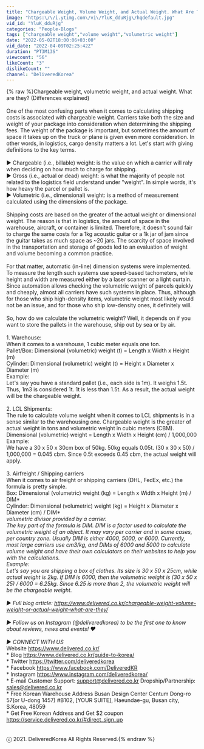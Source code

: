 ```yaml
---
title: "Chargeable Weight, Volume Weight, and Actual Weight. What Are They? (Differences Explained)"
image: "https:\/\/i.ytimg.com\/vi\/YluK_dduRjg\/hqdefault.jpg"
vid_id: "YluK_dduRjg"
categories: "People-Blogs"
tags: ["chargeable weight","volume weight","volumetric weight"]
date: "2022-05-02T18:00:06+03:00"
vid_date: "2022-04-09T02:25:42Z"
duration: "PT3M13S"
viewcount: "56"
likeCount: "3"
dislikeCount: ""
channel: "DeliveredKorea"
---
```

{% raw %}Chargeable weight, volumetric weight, and actual weight. What are they? (Differences explained)<br /><br />One of the most confusing parts when it comes to calculating shipping costs is associated with chargeable weight. Carriers take both the size and weight of your package into consideration when determining the shipping fees. The weight of the package is important, but sometimes the amount of space it takes up on the truck or plane is given even more consideration. In other words, in logistics, cargo density matters a lot. Let's start with giving definitions to the key terms.<br /><br />▶ Chargeable (i.e., billable) weight: is the value on which a carrier will raly when deciding on how much to charge for shipping.<br />▶ Gross (i.e., actual or dead) weight: is what the majority of people not related to the logistics field understand under &quot;weight&quot;. In simple words, it's how heavy the parcel or pallet is.<br />▶ Volumetric (i.e., dimensional) weight: is a method of measurement calculated using the dimensions of the package.<br /><br />Shipping costs are based on the greater of the actual weight or dimensional weight. The reason is that in logistics, the amount of space in the warehouse, aircraft, or container is limited. Therefore, it doesn't sound fair to charge the same costs for a 1kg acoustic guitar or a 1k jar of jam since the guitar takes as much space as ~20 jars. The scarcity of space involved in the transportation and storage of goods led to an evaluation of weight and volume becoming a common practice.<br /><br />For that matter, automatic (in-line) dimension systems were implemented. To measure the length such systems use speed-based tachometers, while height and width are measured either by a laser scanner or a light curtain. Since automation allows checking the volumetric weight of parcels quickly and cheaply, almost all carriers have such systems in place. Thus, although for those who ship high-density items, volumetric weight most likely would not be an issue, and for those who ship low-density ones, it definitely will.<br /><br />So, how do we calculate the volumetric weight? Well, it depends on if you want to store the pallets in the warehouse, ship out by sea or by air.<br /><br />1. Warehouse:<br />When it comes to a warehouse, 1 cubic meter equals one ton.<br />Pallet/Box: Dimensional (volumetric) weight (t) = Length x Width x Height (m)<br />Cylinder: Dimensional (volumetric) weight (t) = Height x Diameter x Diameter (m)<br />Example:<br />Let's say you have a standard pallet (i.e., each side is 1m). It weighs 1.5t. Thus, 1m3 is considered 1t. 1t is less than 1.5t. As a result, the actual weight will be the chargeable weight.<br /><br />2. LCL Shipments:<br />The rule to calculate volume weight when it comes to LCL shipments is in a sense similar to the warehousing one. Chargeable weight is the greater of actual weight in tons and volumetric weight in cubic meters (CBM).<br />Dimensional (volumetric) weight = Length x Width x Height (cm) / 1,000,000<br />Example:<br />We have a 30 x 50 x 30cm box of 50kg. 50kg equals 0.05t. (30 x 30 x 50) / 1,000,000 = 0.045 cbm. Since 0.5t exceeds 0.45 cbm, the actual weight will apply.<br /><br />3. Airfreight / Shipping carriers<br />When it comes to air freight or shipping carriers (DHL, FedEx, etc.) the formula is pretty simple.<br />Box: Dimensional (volumetric) weight (kg) = Length x Width x Height (m) / DIM*<br />Cylinder: Dimensional (volumetric) weight (kg) = Height x Diameter x Diameter (cm) / DIM*<br />*volumetric divisor provided by a carrier.<br />The key part of the formula is DIM. DIM is a factor used to calculate the volumetric weight of an object. It may vary per carrier and in some cases, per country zone. Usually DIM is either 4000, 5000, or 6000. Currently, most large carriers use cm3/kg, and DIMs of 6000 and 5000 to calculate volume weight and have their own calculators on their websites to help you with the calculations.<br />Example:<br />Let's say you are shipping a box of clothes. Its size is 30 x 50 x 25cm, while actual weight is 2kg. If DIM is 6000, then the volumetric weight is (30 x 50 x 25) / 6000 = 6.25kg. Since 6.25 is more than 2, the volumetric weight will be the chargeable weight.<br /><br />▶ Full blog article: <a rel="nofollow" target="blank" href="https://www.delivered.co.kr/chargeable-weight-volume-weight-or-actual-weight-what-are-they/">https://www.delivered.co.kr/chargeable-weight-volume-weight-or-actual-weight-what-are-they/</a><br /><br />▶ Follow us on Instagram (@deliveredkorea) to be the first one to know about reviews, news and events! ❤️ <br /><br />▶ CONNECT WITH US<br />* Website <a rel="nofollow" target="blank" href="https://www.delivered.co.kr/">https://www.delivered.co.kr/</a> <br />* Blog <a rel="nofollow" target="blank" href="https://www.delivered.co.kr/guide-to-korea/">https://www.delivered.co.kr/guide-to-korea/</a> <br />* Twitter <a rel="nofollow" target="blank" href="https://twitter.com/deliveredkorea">https://twitter.com/deliveredkorea</a> <br />* Facebook <a rel="nofollow" target="blank" href="https://www.facebook.com/DeliveredKR">https://www.facebook.com/DeliveredKR</a><br />* Instagram <a rel="nofollow" target="blank" href="https://www.instagram.com/deliveredkorea/">https://www.instagram.com/deliveredkorea/</a> <br />* E-mail Customer Support: support@delivered.co.kr Dropship/Partnership: sales@delivered.co.kr <br />* Free Korean Warehouse Address Busan Design Center Centum Dong-ro 57(or U-dong 1457) #B102, [YOUR SUITE], Haeundae-gu, Busan city, S.Korea, 48059 <br />* Get Free Korean Address and Get $2 coupon <br /><a rel="nofollow" target="blank" href="https://service.delivered.co.kr/#direct_sign_up">https://service.delivered.co.kr/#direct_sign_up</a><br /><br /><br />ⓒ 2021. DeliveredKorea All Rights Reserved.{% endraw %}
